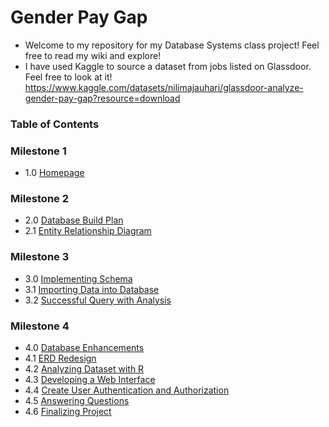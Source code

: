 # Gender Pay Gap
* Welcome to my repository for my Database Systems class project! Feel free to read my wiki and explore!
* I have used Kaggle to source a dataset from jobs listed on Glassdoor. Feel free to look at it! https://www.kaggle.com/datasets/nilimajauhari/glassdoor-analyze-gender-pay-gap?resource=download

### Table of Contents

### Milestone 1
- 1.0 [Homepage](https://github.com/mattkimtx/gender_pay_gap/wiki/1.0-Homepage)

### Milestone 2
- 2.0 [Database Build Plan](https://github.com/mattkimtx/gender_pay_gap/wiki/2.0-Database-Build-Plan)
- 2.1 [Entity Relationship Diagram](https://github.com/mattkimtx/gender_pay_gap/wiki/2.1-Entity-Relationship-Diagram)

### Milestone 3
- 3.0 [Implementing Schema](https://github.com/mattkimtx/gender_pay_gap/wiki/3.0-Implementing-Schema)
- 3.1 [Importing Data into Database](https://github.com/mattkimtx/gender_pay_gap/wiki/3.1-Importing-Data-into-Database)
- 3.2 [Successful Query with Analysis](https://github.com/mattkimtx/gender_pay_gap/wiki/3.2-Successful-Query-with-Analysis)

### Milestone 4
- 4.0 [Database Enhancements](https://github.com/mattkimtx/gender_pay_gap/wiki/4.0-Database-Enhancements)
- 4.1 [ERD Redesign](https://github.com/mattkimtx/gender_pay_gap/wiki/4.1-ERD-Redesign)
- 4.2 [Analyzing Dataset with R](https://github.com/mattkimtx/gender_pay_gap/wiki/4.2-Analyzing-Dataset-with-R)
- 4.3 [Developing a Web Interface](https://github.com/mattkimtx/gender_pay_gap/wiki/4.3-Developing-a-Web-Interface)
- 4.4 [Create User Authentication and Authorization](https://github.com/mattkimtx/gender_pay_gap/wiki/4.4-Create-User-Authentications-and-Authorization)
- 4.5 [Answering Questions](https://github.com/mattkimtx/gender_pay_gap/wiki/4.5-Answering-Questions)
- 4.6 [Finalizing Project](https://github.com/mattkimtx/gender_pay_gap/wiki/4.6-Finalizing-Project)
